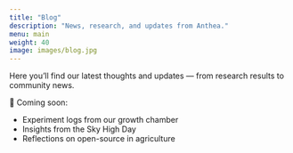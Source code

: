 ```yaml
---
title: "Blog"
description: "News, research, and updates from Anthea."
menu: main
weight: 40
image: images/blog.jpg
---
```


Here you’ll find our latest thoughts and updates — from research results to community news.  

📝 Coming soon:  
- Experiment logs from our growth chamber  
- Insights from the Sky High Day  
- Reflections on open-source in agriculture

